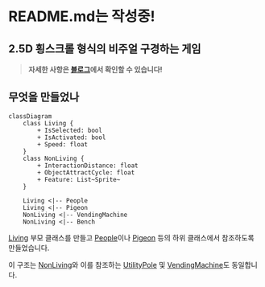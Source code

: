 # README.md는 작성중!

## **2.5D 횡스크롤 형식의 비주얼 구경하는 게임**

> **자세한 사항은 [블로그](https://hyngng.github.io//posts/armonia-developing-cancelled/)에서 확인할 수 있습니다!**

## **무엇을 만들었나**

```mermaid
classDiagram
    class Living {
        + IsSelected: bool
        + IsActivated: bool
        + Speed: float
    }
    class NonLiving {
        + InteractionDistance: float
        + ObjectAttractCycle: float
        + Feature: List~Sprite~
    }

    Living <|-- People
    Living <|-- Pigeon
    NonLiving <|-- VendingMachine
    NonLiving <|-- Bench
```

[Living](https://github.com/hyngng/unity-armonia/blob/master/Assets/Scripts/Living/Living.cs) 부모 클래스를 만들고 [People](https://github.com/hyngng/unity-armonia/blob/master/Assets/Scripts/Living/People/People.cs)이나 [Pigeon](https://github.com/hyngng/unity-armonia/blob/master/Assets/Scripts/Living/Pigeon/Pigeon.cs) 등의 하위 클래스에서 참조하도록 만들었습니다.

이 구조는 [NonLiving](https://github.com/hyngng/unity-armonia/blob/master/Assets/Scripts/Non-Living/NonLiving.cs)와 이를 참조하는 [UtilityPole](https://github.com/hyngng/unity-armonia/blob/master/Assets/Scripts/Non-Living/UtilityPole.cs) 및 [VendingMachine](https://github.com/hyngng/unity-armonia/blob/master/Assets/Scripts/Non-Living/VendingMachine.cs)도 동일합니다.
